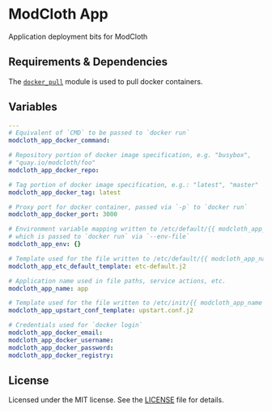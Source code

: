 # ModCloth App

Application deployment bits for ModCloth

## Requirements &amp; Dependencies

The [`docker_pull`](
https://github.com/modcloth-labs/ansible-module-docker-pull) module is used to
pull docker containers.

## Variables

``` yaml
---
# Equivalent of `CMD` to be passed to `docker run`
modcloth_app_docker_command:

# Repository portion of docker image specification, e.g. "busybox",
# "quay.io/modcloth/foo"
modcloth_app_docker_repo:

# Tag portion of docker image specification, e.g.: "latest", "master"
modcloth_app_docker_tag: latest

# Proxy port for docker container, passed via `-p` to `docker run`
modcloth_app_docker_port: 3000

# Environment variable mapping written to /etc/default/{{ modcloth_app_name }}
# which is passed to `docker run` via `--env-file`
modcloth_app_env: {}

# Template used for the file written to /etc/default/{{ modcloth_app_name }}
modcloth_app_etc_default_template: etc-default.j2

# Application name used in file paths, service actions, etc.
modcloth_app_name: app

# Template used for the file written to /etc/init/{{ modcloth_app_name }}.conf
modcloth_app_upstart_conf_template: upstart.conf.j2

# Credentials used for `docker login`
modcloth_app_docker_email:
modcloth_app_docker_username:
modcloth_app_docker_password:
modcloth_app_docker_registry:
```

## License

Licensed under the MIT license.  See the [LICENSE](./LICENSE) file for details.

